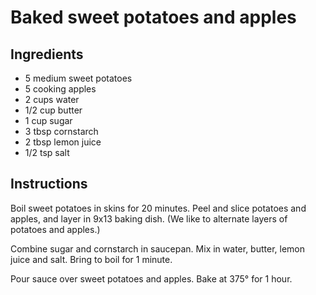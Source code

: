 # Baked sweet potatoes and apples

## Ingredients

* 5 medium sweet potatoes
* 5 cooking apples
* 2 cups water
* 1/2 cup butter
* 1 cup sugar
* 3 tbsp cornstarch
* 2 tbsp lemon juice
* 1/2 tsp salt

## Instructions

Boil sweet potatoes in skins for 20 minutes. Peel and slice potatoes and apples, and layer in 9x13 baking dish. (We like to alternate layers of potatoes and apples.)

Combine sugar and cornstarch in saucepan. Mix in water, butter, lemon juice and salt. Bring to boil for 1 minute.

Pour sauce over sweet potatoes and apples. Bake at 375° for 1 hour.